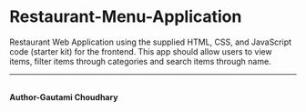 # Restaurant-Menu-Application
Restaurant Web Application using the supplied HTML, CSS, and JavaScript code (starter kit) for the frontend. This app should allow users to view items, filter items through categories and search items through name.
<hr>
<br>
<b>Author-Gautami Choudhary</b>
